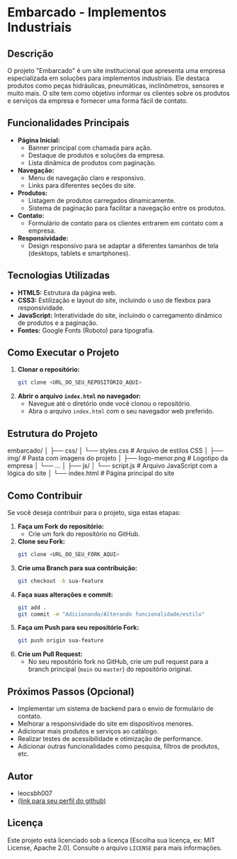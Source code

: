 # Embarcado - Implementos Industriais

## Descrição

O projeto "Embarcado" é um site institucional que apresenta uma empresa especializada em soluções para implementos industriais. Ele destaca produtos como peças hidráulicas, pneumáticas, inclinômetros, sensores e muito mais. O site tem como objetivo informar os clientes sobre os produtos e serviços da empresa e fornecer uma forma fácil de contato.

## Funcionalidades Principais

*   **Página Inicial:**
    *   Banner principal com chamada para ação.
    *   Destaque de produtos e soluções da empresa.
    *   Lista dinâmica de produtos com paginação.
*   **Navegação:**
    *   Menu de navegação claro e responsivo.
    *   Links para diferentes seções do site.
*   **Produtos:**
    *   Listagem de produtos carregados dinamicamente.
    *   Sistema de paginação para facilitar a navegação entre os produtos.
*   **Contato:**
    *   Formulário de contato para os clientes entrarem em contato com a empresa.
*   **Responsividade:**
    *   Design responsivo para se adaptar a diferentes tamanhos de tela (desktops, tablets e smartphones).

## Tecnologias Utilizadas

*   **HTML5:** Estrutura da página web.
*   **CSS3:** Estilização e layout do site, incluindo o uso de flexbox para responsividade.
*   **JavaScript:** Interatividade do site, incluindo o carregamento dinâmico de produtos e a paginação.
*   **Fontes:** Google Fonts (Roboto) para tipografia.

## Como Executar o Projeto

1.  **Clonar o repositório:**
    ```bash
    git clone <URL_DO_SEU_REPOSITÓRIO_AQUI>
    ```
2.  **Abrir o arquivo `index.html` no navegador:**
    *   Navegue até o diretório onde você clonou o repositório.
    *   Abra o arquivo `index.html` com o seu navegador web preferido.

## Estrutura do Projeto
embarcado/
│
├── css/
│ └── styles.css # Arquivo de estilos CSS
│
├── img/ # Pasta com imagens do projeto
│ ├── logo-menor.png # Logotipo da empresa
│ └── ...
│
├── js/
│ └── script.js # Arquivo JavaScript com a lógica do site
│
└── index.html # Página principal do site

## Como Contribuir

Se você deseja contribuir para o projeto, siga estas etapas:

1.  **Faça um Fork do repositório:**
    *   Crie um fork do repositório no GitHub.
2.  **Clone seu Fork:**
    ```bash
    git clone <URL_DO_SEU_FORK_AQUI>
    ```
3.  **Crie uma Branch para sua contribuição:**
    ```bash
    git checkout -b sua-feature
    ```
4.  **Faça suas alterações e commit:**
    ```bash
    git add .
    git commit -m "Adicionando/Alterando funcionalidade/estilo"
    ```
5.  **Faça um Push para seu repositório Fork:**
    ```bash
    git push origin sua-feature
    ```
6.  **Crie um Pull Request:**
    *   No seu repositório fork no GitHub, crie um pull request para a branch principal (`main` ou `master`) do repositório original.

## Próximos Passos (Opcional)

*   Implementar um sistema de backend para o envio de formulário de contato.
*   Melhorar a responsividade do site em dispositivos menores.
*   Adicionar mais produtos e serviços ao catálogo.
*   Realizar testes de acessibilidade e otimização de performance.
*   Adicionar outras funcionalidades como pesquisa, filtros de produtos, etc.

## Autor

*   leocsbh007
*   [(link para seu perfil do github)](https://github.com/leocsbh007)

## Licença

Este projeto está licenciado sob a licença [Escolha sua licença, ex: MIT License, Apache 2.0]. Consulte o arquivo `LICENSE` para mais informações.